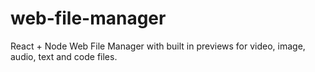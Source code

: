 # web-file-manager
React + Node Web File Manager with built in previews for video, image, audio, text and code files.
